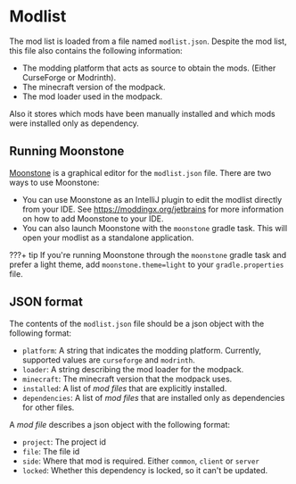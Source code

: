 # Modlist

The mod list is loaded from a file named `modlist.json`.
Despite the mod list, this file also contains the following information:

  * The modding platform that acts as source to obtain the mods. (Either CurseForge or Modrinth).
  * The minecraft version of the modpack.
  * The mod loader used in the modpack.

Also it stores which mods have been manually installed and which mods were installed only as dependency.

## Running Moonstone

[Moonstone](https://github.com/ModdingX/Moonstone) is a graphical editor for the `modlist.json` file.
There are two ways to use Moonstone:

  * You can use Moonstone as an IntelliJ plugin to edit the modlist directly from your IDE.
    See <https://moddingx.org/jetbrains> for more information on how to add Moonstone to your IDE.
  * You can also launch Moonstone with the `moonstone` gradle task.
    This will open your modlist as a standalone application.

???+ tip
     If you're running Moonstone through the `moonstone` gradle task and prefer a light theme, add `moonstone.theme=light` to your `gradle.properties` file.

## JSON format

The contents of the `modlist.json` file should be a json object with the following format:

  * `platform`: A string that indicates the modding platform. Currently, supported values are `curseforge` and `modrinth`.
  * `loader`: A string describing the mod loader for the modpack.
  * `minecraft`: The minecraft version that the modpack uses.
  * `installed`: A list of *mod files* that are explicitly installed.
  * `dependencies`: A list of *mod files* that are installed only as dependencies for other files.

A *mod file* describes a json object with the following format:

  * `project`: The project id
  * `file`: The file id
  * `side`: Where that mod is required. Either `common`, `client` or `server`
  * `locked`: Whether this dependency is locked, so it can't be updated.
